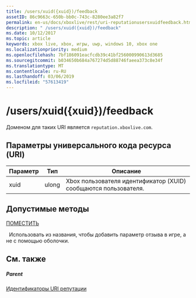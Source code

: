 ```yaml
---
title: /users/xuid({xuid})/feedback
assetID: 86c9663c-650b-bb0c-743c-8280ee3a82f7
permalink: en-us/docs/xboxlive/rest/uri-reputationusersxuidfeedback.html
description: " /users/xuid({xuid})/feedback"
ms.date: 10/12/2017
ms.topic: article
keywords: xbox live, xbox, игры, uwp, windows 10, xbox one
ms.localizationpriority: medium
ms.openlocfilehash: 7bf186091eacfcdb39c41bf256000990613d3685
ms.sourcegitcommit: b034650b684a767274d5d88746faeea373c8e34f
ms.translationtype: MT
ms.contentlocale: ru-RU
ms.lasthandoff: 03/06/2019
ms.locfileid: "57613419"
---
```

# <a name="usersxuidxuidfeedback"></a>/users/xuid({xuid})/feedback
 
Доменом для таких URI является `reputation.xboxlive.com`.
 
<a id="ID4EW"></a>

 
## <a name="uri-parameters"></a>Параметры универсального кода ресурса (URI)
 
| Параметр| Тип| Описание| 
| --- | --- | --- | 
| xuid| ulong| Xbox пользователя идентификатор (XUID) сообщаются пользователя.| 
  
<a id="ID4EZB"></a>

 
## <a name="valid-methods"></a>Допустимые методы

[ПОМЕСТИТЬ](uri-reputationusersxuidfeedbackpost.md)

&nbsp;&nbsp;Использовать из названия, чтобы добавить параметр отзыва в игре, а не с помощью оболочки.
 
<a id="ID4EDC"></a>

 
## <a name="see-also"></a>См. также
 
<a id="ID4EFC"></a>

 
##### <a name="parent"></a>Parent 

[Идентификаторы URI репутации](atoc-reference-reputation.md)

   
